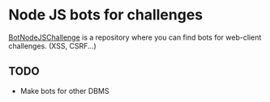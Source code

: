 # Node JS bots for challenges

[BotNodeJSChallenge](https://github.com/Ruulian/BotNodeJSChallenge) is a repository where you can find bots for web-client challenges. (XSS, CSRF...)

## TODO
- Make bots for other DBMS